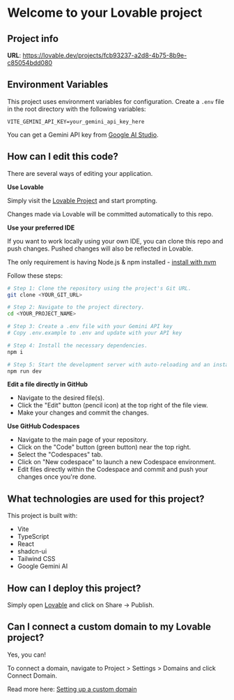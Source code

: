 # Welcome to your Lovable project

## Project info

**URL**: https://lovable.dev/projects/fcb93237-a2d8-4b75-8b9e-c85054bdd080

## Environment Variables

This project uses environment variables for configuration. Create a `.env` file in the root directory with the following variables:

```
VITE_GEMINI_API_KEY=your_gemini_api_key_here
```

You can get a Gemini API key from [Google AI Studio](https://ai.google.dev/).

## How can I edit this code?

There are several ways of editing your application.

**Use Lovable**

Simply visit the [Lovable Project](https://lovable.dev/projects/fcb93237-a2d8-4b75-8b9e-c85054bdd080) and start prompting.

Changes made via Lovable will be committed automatically to this repo.

**Use your preferred IDE**

If you want to work locally using your own IDE, you can clone this repo and push changes. Pushed changes will also be reflected in Lovable.

The only requirement is having Node.js & npm installed - [install with nvm](https://github.com/nvm-sh/nvm#installing-and-updating)

Follow these steps:

```sh
# Step 1: Clone the repository using the project's Git URL.
git clone <YOUR_GIT_URL>

# Step 2: Navigate to the project directory.
cd <YOUR_PROJECT_NAME>

# Step 3: Create a .env file with your Gemini API key
# Copy .env.example to .env and update with your API key

# Step 4: Install the necessary dependencies.
npm i

# Step 5: Start the development server with auto-reloading and an instant preview.
npm run dev
```

**Edit a file directly in GitHub**

- Navigate to the desired file(s).
- Click the "Edit" button (pencil icon) at the top right of the file view.
- Make your changes and commit the changes.

**Use GitHub Codespaces**

- Navigate to the main page of your repository.
- Click on the "Code" button (green button) near the top right.
- Select the "Codespaces" tab.
- Click on "New codespace" to launch a new Codespace environment.
- Edit files directly within the Codespace and commit and push your changes once you're done.

## What technologies are used for this project?

This project is built with:

- Vite
- TypeScript
- React
- shadcn-ui
- Tailwind CSS
- Google Gemini AI

## How can I deploy this project?

Simply open [Lovable](https://lovable.dev/projects/fcb93237-a2d8-4b75-8b9e-c85054bdd080) and click on Share -> Publish.

## Can I connect a custom domain to my Lovable project?

Yes, you can!

To connect a domain, navigate to Project > Settings > Domains and click Connect Domain.

Read more here: [Setting up a custom domain](https://docs.lovable.dev/tips-tricks/custom-domain#step-by-step-guide)
